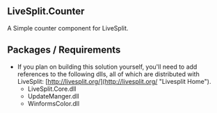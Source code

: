 ## LiveSplit.Counter
A Simple counter component for LiveSplit. 


## Packages / Requirements

- If you plan on building this solution yourself, you'll need to add references to the following dlls, all of which are distributed with LiveSplit: [http://livesplit.org/](http://livesplit.org/ "Livesplit Home").
	+ LiveSplit.Core.dll
	+ UpdateManger.dll
	+ WinformsColor.dll
